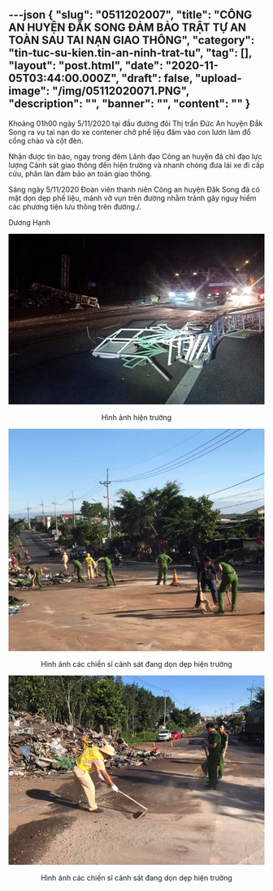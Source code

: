 ---json
{
    "slug": "0511202007",
    "title": "CÔNG AN HUYỆN ĐẮK SONG ĐẢM BẢO TRẬT TỰ AN TOÀN SAU TAI NẠN GIAO THÔNG",
    "category": "tin-tuc-su-kien.tin-an-ninh-trat-tu",
    "tag": [],
    "layout": "post.html",
    "date": "2020-11-05T03:44:00.000Z",
    "draft": false,
    "upload-image": "/img/05112020071.PNG",
    "description": "",
    "banner": "",
    "__content__": ""
}
---
<p>Khoảng 01h00 ngày 5/11/2020 tại đầu&nbsp;đường đôi Thị trấn Đức An huyện Đắk Song ra vụ tai nạn do xe contener chở phế liệu đ&acirc;m vào con lươn làm đổ cổng chào và cột đèn.</p>

<p>Nhận được tin b&aacute;o, ngay trong đ&ecirc;m L&atilde;nh đạo C&ocirc;ng an huyện đ&atilde; chỉ đạo lực lượng Cảnh s&aacute;t&nbsp;giao thông đến hiện trường v&agrave; nhanh ch&oacute;ng đưa l&aacute;i xe đi cấp cứu, ph&acirc;n l&agrave;n đảm bảo an to&agrave;n giao th&ocirc;ng.</p>

<p>S&aacute;ng ng&agrave;y 5/11/2020 Đo&agrave;n vi&ecirc;n thanh ni&ecirc;n C&ocirc;ng an huyện Đăk Song đ&atilde; c&oacute; mặt dọn dẹp phế liệu, mảnh vỡ vụn tr&ecirc;n đường nhằm tr&aacute;nh g&acirc;y nguy hiểm c&aacute;c phương tiện lưu th&ocirc;ng tr&ecirc;n đường./.</p>

<p>Dương Hạnh</p>

<p style="text-align:center"><img alt="" src="/img/05112020073.PNG" /></p>

<p style="text-align:center">H&igrave;nh ảnh hiện trường</p>

<p style="text-align:center"><img alt="" src="/img/05112020072.PNG" /></p>

<p style="text-align:center">H&igrave;nh ảnh c&aacute;c chiến sĩ cảnh s&aacute;t đang dọn dẹp hiện trường</p>

<p style="text-align:center"><img alt="" src="/img/05112020071.PNG" /></p>

<p style="text-align:center">H&igrave;nh ảnh c&aacute;c chiến sĩ cảnh s&aacute;t đang dọn dẹp hiện trường</p>
